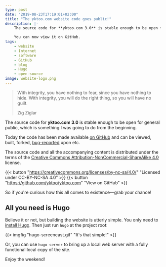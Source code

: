 ```yaml
---
type: post
date: "2019-08-23T17:19:01+02:00"
title: "The yktoo.com website code goes public!"
description: |-
    The source code for **yktoo.com 3.0** is stable enough to be open for general public, which is something I was going to do from the beginning.

    You can now view it on GitHub.
tags:
    - website
    - Internet
    - software
    - GitHub
    - blog
    - Hugo
    - open-source
image: website-logo.png
---
```


> With integrity, you have nothing to fear, since you have nothing to hide. With integrity, you will do the right thing, so you will have no guilt.
> <footer class="blockquote-footer">Zig Ziglar</footer>

The source code for **yktoo.com 3.0** is stable enough to be open for general public, which is something I was going to do from the beginning.

Today the code has been made available [on GitHub](https://github.com/yktoo/yktoo.com) and can be viewed, built, forked, [bug-reported](https://github.com/yktoo/yktoo.com/issues) upon etc.

The source code and all the accompanying content is distributed under the terms of the [Creative Commons Attribution-NonCommercial-ShareAlike 4.0](https://creativecommons.org/licenses/by-sa/4.0/) license.

{{< button "https://creativecommons.org/licenses/by-nc-sa/4.0/" "<i class='fab fa-creative-commons'></i><i class='fab fa-creative-commons-by'></i><i class='fab fa-creative-commons-nc'></i><i class='fab fa-creative-commons-sa bycon'></i>Licensed under CC-BY-NC-SA 4.0" >}}
{{< button "https://github.com/yktoo/yktoo.com" "<i class='fab fa-github bycon'></i>View on GitHub" >}}

So if you're curious how this all comes to existence—grab your chance!

## All you need is Hugo

Believe it or not, but building the website is utterly simple. You only need to [install Hugo](https://gohugo.io/getting-started/installing/). Then just run `hugo` at the project root:

{{< imgfig "hugo-screencast.gif" "It's that simple!" >}}

Or, you can use `hugo server` to bring up a local web server with a fully functional local copy of the site.

Enjoy the weekend!
